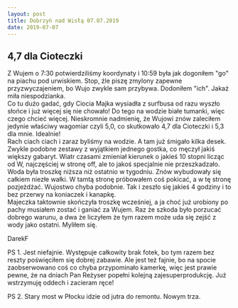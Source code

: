 ```yaml
---
layout: post
title: Dobrzyń nad Wisłą 07.07.2019
date: 2019-07-07
---
```


## 4,7 dla Cioteczki  

Z Wujem o 7:30 potwierdziliśmy koordynaty i 10:59 była jak dogoniłem "go" na piachu pod urwiskiem. 
Stop, źle piszę zmylony zapewne przyzwyczajeniem, bo Wujo zwykle sam przybywa. 
Dodoniłem "ich". Jakaż miła niespodzianka.  
Co tu dużo gadać, gdy Ciocia Majka wysiadła z surfbusa od razu wyszło słońce i już więcej się nie chowało! 
Do tego na wodzie białe tumanki, więc czego chcieć więcej. 
Nieskromnie nadmienię, że Wujowi znów zaleciłem jedynie właściwy wagomiar czyli 5,0, co skutkowało 4,7 dla Cioteczki i 5,3 dla mnie. Idealnie!  
Rach ciach ciach i zaraz byliśmy na wodzie. A tam już śmigało kilka desek. 
Zwykle podobne zestawy z wyjątkiem jednego gostka, co męczył jakiś większy gabaryt. 
Wiatr czasami zmieniał kierunek o jakieś 10 stopni licząc od W, najczęściej w stronę off, ale to jakoś specjalnie nie przeszkadzało. 
Woda była troszkę niższa niż ostatnio w tygodniu. Znów wybudowały się całkiem niezłe wałki. 
W tamtą stronę próbowałem coś pokicać, a w tę stronę pozjeżdżać. Wujostwo chyba podobnie. 
Tak i zeszło się jakieś 4 godziny i to bez przerwy na koniaczek i kanapkę.  
Majeczka taktownie skończyła troszkę wcześniej, a ja choć już urobiony po pachy musiałem zostać i ganiać za Wujem. 
Raz że szkoda było porzucać dobrego warunu, a dwa że liczyłem że tym razem może uda się zejść z wody jako ostatni. Myliłem się.  

DarekF  

PS 1. Jest niefajnie. Występuje całkowity brak fotek, bo tym razem bez reszty poświęciłem się dobrej zabawie. 
Ale jest też fajnie, bo na spocie zaobserwowano coś co chyba przypominało kamerkę, 
więc jest prawie pewne, że na dniach Pan Reżyser popełni kolejną zajesuperprodukcję. Już wstrzymuję oddech i zacieram ręce!  

PS 2. Stary most w Płocku idzie od jutra do remontu. Nowym trza.